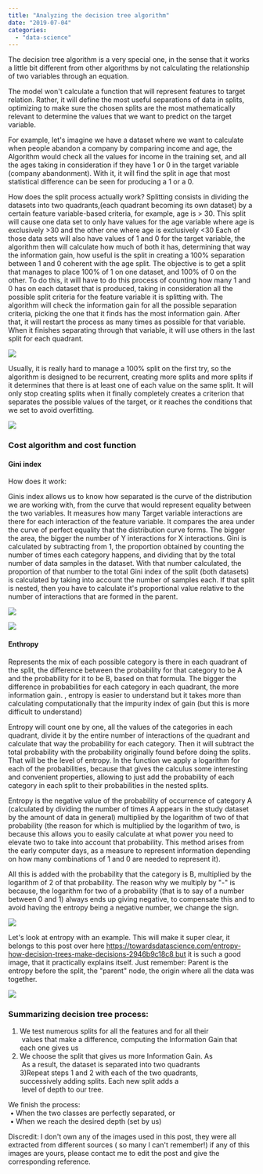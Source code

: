 ```yaml
---
title: "Analyzing the decision tree algorithm"
date: "2019-07-04"
categories: 
  - "data-science"
---
```


The decision tree algorithm is a very special one, in the sense that it works a little bit different from other algorithms by not calculating the relationship of two variables through an equation.

The model won't calculate a function that will represent features to target relation. Rather, it will define the most useful separations of data in splits, optimizing to make sure the chosen splits are the most mathematically relevant to determine the values that we want to predict on the target variable.

For example, let's imagine we have a dataset where we want to calculate when people abandon a company by comparing income and age, the Algorithm would check all the values for income in the training set, and all the ages taking in consideration if they have 1 or 0 in the target variable (company abandonment). With it, it will find the split in age that most statistical difference can be seen for producing a 1 or a 0.

How does the split process actually work? Splitting consists in dividing the datasets into two quadrants,(each quadrant becoming its own dataset) by a certain feature variable-based criteria, for example, age is > 30. This split will cause one data set to only have values for the age variable where age is exclusively >30 and the other one where age is exclusively <30 Each of those data sets will also have values of 1 and 0 for the target variable, the algorithm then will calculate how much of both it has, determining that way the information gain, how useful is the split in creating a 100% separation between 1 and 0 coherent with the age split. The objective is to get a split that manages to place 100% of 1 on one dataset, and 100% of 0 on the other. To do this, it will have to do this process of counting how many 1 and 0 has on each dataset that is produced, taking in consideration all the possible split criteria for the feature variable it is splitting with. The algorithm will check the information gain for all the possible separation criteria, picking the one that it finds has the most information gain. After that, it will restart the process as many times as possible for that variable. When it finishes separating through that variable, it will use others in the last split for each quadrant.

![](images/decisiontree2-2.png)

Usually, it is really hard to manage a 100% split on the first try, so the algorithm is designed to be recurrent, creating more splits and more splits if it determines that there is at least one of each value on the same split. It will only stop creating splits when it finally completely creates a criterion that separates the possible values of the target, or it reaches the conditions that we set to avoid overfitting.

![](images/decisiontree.png)

### Cost algorithm and cost function

#### Gini index

How does it work:

Ginis index allows us to know how separated is the curve of the distribution we are working with, from the curve that would represent equality between the two variables. It measures how many Target variable interactions are there for each interaction of the feature variable. It compares the area under the curve of perfect equality that the distribution curve forms. The bigger the area, the bigger the number of Y interactions for X interactions. Gini is calculated by subtracting from 1, the proportion obtained by counting the number of times each category happens, and dividing that by the total number of data samples in the dataset. With that number calculated, the proportion of that number to the total Gini index of the split (both datasets) is calculated by taking into account the number of samples each. If that split is nested, then you have to calculate it's proportional value relative to the number of interactions that are formed in the parent.

![](images/Gini-Split-Index-Formula-in-Decision-Tree.jpg)

![](images/ginicurve.png)

#### Enthropy

Represents the mix of each possible category is there in each quadrant of the split, the difference between the probability for that category to be A and the probability for it to be B, based on that formula. The bigger the difference in probabilities for each category in each quadrant, the more information gain. , entropy is easier to understand but it takes more than calculating computationally that the impurity index of gain (but this is more difficult to understand)

Entropy will count one by one, all the values of the categories in each quadrant, divide it by the entire number of interactions of the quadrant and calculate that way the probability for each category. Then it will subtract the total probability with the probability originally found before doing the splits. That will be the level of entropy. In the function we apply a logarithm for each of the probabilities, because that gives the calculus some interesting and convenient properties, allowing to just add the probability of each category in each split to their probabilities in the nested splits.

Entropy is the negative value of the probability of occurrence of category A (calculated by dividing the number of times A appears in the study dataset by the amount of data in general) multiplied by the logarithm of two of that probability (the reason for which is multiplied by the logarithm of two, is because this allows you to easily calculate at what power you need to elevate two to take into account that probability. This method arises from the early computer days, as a measure to represent information depending on how many combinations of 1 and 0 are needed to represent it).

All this is added with the probability that the category is B, multiplied by the logarithm of 2 of that probability. The reason why we multiply by "-" is because, the logarithm for two of a probability (that is to say of a number between 0 and 1) always ends up giving negative, to compensate this and to avoid having the entropy being a negative number, we change the sign.

![](images/entrhopy.png)

Let's look at entropy with an example. This will make it super clear, it belongs to this post over here https://towardsdatascience.com/entropy-how-decision-trees-make-decisions-2946b9c18c8 but it is such a good image, that it practically explains itself. Just remember: Parent is the entropy before the split, the "parent" node, the origin where all the data was together.

![](images/entrhopy-calculation-1024x975.png)

### Summarizing decision tree process:

1) We test numerous splits for all the features and for all their  
 values that make a difference, computing the Information Gain that each one gives us  
2) We choose the split that gives us more Information Gain. As  
 As a result, the dataset is separated into two quadrants  
3)Repeat steps 1 and 2 with each of the two quadrants,  
successively adding splits. Each new split adds a  
 level of depth to our tree.

We finish the process:  
 • When the two classes are perfectly separated, or  
 • When we reach the desired depth (set by us)

Discredit: I don't own any of the images used in this post, they were all extracted from different sources ( so many I can't remember!) if any of this images are yours, please contact me to edit the post and give the corresponding reference.
